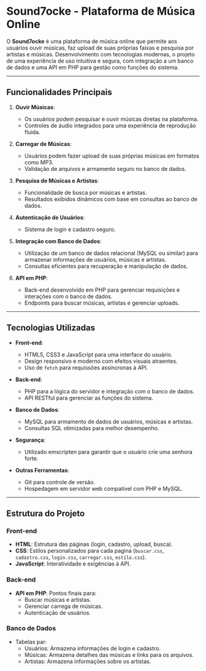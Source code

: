 # Sound7ocke - Plataforma de Música Online

O **Sound7ocke** é uma plataforma de música online que permite aos usuários ouvir músicas, faz upload de suas próprias faixas e pesquisa por artistas e músicas. Desenvolvimento com tecnologias modernas, o projeto de uma experiência de uso intuitiva e segura, com integração a um banco de dados e uma API em PHP para gestão como funções do sistema.

---

## Funcionalidades Principais

1. **Ouvir Músicas**:
   - Os usuários podem pesquisar e ouvir músicas diretas na plataforma.
   - Controles de áudio integrados para uma experiência de reprodução fluida.

2. **Carregar de Músicas**:
   - Usuários podem fazer upload de suas próprias músicas em formatos como MP3.
   - Validação de arquivos e armamento seguro no banco de dados.

3. **Pesquisa de Músicas e Artistas**:
   - Funcionalidade de busca por músicas e artistas.
   - Resultados exibidos dinâmicos com base em consultas ao banco de dados.

4. **Autenticação de Usuários**:
   - Sistema de login e cadastro seguro.

5. **Integração com Banco de Dados**:
   - Utilização de um banco de dados relacional (MySQL ou similar) para armazenar informações de usuários, músicas e artistas.
   - Consultas eficientes para recuperação e manipulação de dados.

6. **API em PHP**:
   - Back-end desenvolvido em PHP para gerenciar requisições e interações com o banco de dados.
   - Endpoints para buscar músicas, artistas e gerenciar uploads.

---

## Tecnologias Utilizadas

- **Front-end**:
  - HTML5, CSS3 e JavaScript para uma interface do usuário.
  - Design responsivo e moderno com efeitos visuais atraentes.
  - Uso de `fetch` para requissões assíncronas à API.

- **Back-end**:
  - PHP para a lógica do servidor e integração com o banco de dados.
  - API RESTful para gerenciar as funções do sistema.

- **Banco de Dados**:
  - MySQL para armamento de dados de usuários, músicas e artistas.
  - Consultas SQL otimizadas para melhor desempenho.

- **Segurança**:
  - Utilizado emscripten para garantir que o usuário crie uma senhora forte.

- **Outras Ferramentas**:
  - Git para controle de versão.
  - Hospedagem em servidor web compatível com PHP e MySQL.

---

## Estrutura do Projeto

### Front-end
- **HTML**: Estrutura das páginas (login, cadastro, upload, busca).
- **CSS**: Estilos personalizados para cada pagina (`buscar.css`, `cadastro.css`, `login.css`, `carregar.css`, `estilo.css`).
- **JavaScript**: Interatividade e exigências à API.

### Back-end
- **API em PHP**: Pontos finais para:
  - Buscar músicas e artistas.
  - Gerenciar carrega de músicas.
  - Autenticação de usuários.

### Banco de Dados
- Tabelas par:
  - Usuários: Armazena informações de login e cadastro.
  - Músicas: Armazena detalhes das músicas e links para os arquivos.
  - Artistas: Armazena informações sobre os artistas.
